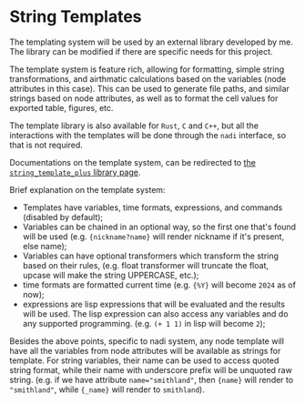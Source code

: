 # String Templates

The templating system will be used by an external library developed by
me. The library can be modified if there are specific needs for this
project.

The template system is feature rich, allowing for formatting, simple
string transformations, and airthmatic calculations based on the
variables (node attributes in this case). This can be used to generate
file paths, and similar strings based on node attributes, as well as
to format the cell values for exported table, figures, etc.

The template library is also available for `Rust`, `C` and `C++`, but
all the interactions with the templates will be done through the
`nadi` interface, so that is not required.

Documentations on the template system, can be redirected to
[the `string_template_plus` library page](https://docs.rs/string-template-plus/latest/string_template_plus/).

Brief explanation on the template system:
- Templates have variables, time formats, expressions, and commands
  (disabled by default);
- Variables can be chained in an optional way, so the first one that's
  found will be used (e.g. `{nickname?name}` will render nickname if
  it's present, else name);
- Variables can have optional transformers which transform the string
  based on their rules, (e.g. float transformer will truncate the
  float, upcase will make the string UPPERCASE, etc.);
- time formats are formatted current time (e.g. `{%Y}` will become
  `2024` as of now);
- expressions are lisp expressions that will be evaluated and the
  results will be used. The lisp expression can also access any
  variables and do any supported programming. (e.g. `(+ 1 1)` in lisp
  will become `2`);

Besides the above points, specific to nadi system, any node template
will have all the variables from node attributes will be available as
strings for template. For string variables, their name can be used to
access quoted string format, while their name with underscore prefix
will be unquoted raw string. (e.g. if we have attribute
`name="smithland"`, then `{name}` will render to `"smithland"`, while
`{_name}` will render to `smithland`).
